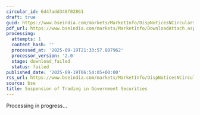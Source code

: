 ```yaml
---
circular_id: 6d47add348f02861
draft: true
guid: https://www.bseindia.com/markets/MarketInfo/DispNoticesNCirculars.aspx?Noticeid={550AD0DE-5E40-41DE-B181-3375A5A683FC}&noticeno=20250919-3&dt=09/19/2025&icount=3&totcount=44&flag=0
pdf_url: https://www.bseindia.com/markets/MarketInfo/DownloadAttach.aspx?id=20250919-3&attachedId=
processing:
  attempts: 1
  content_hash: ''
  processed_at: '2025-09-19T21:33:57.807962'
  processor_version: '2.0'
  stage: download_failed
  status: failed
published_date: '2025-09-19T06:54:05+00:00'
rss_url: https://www.bseindia.com/markets/MarketInfo/DispNoticesNCirculars.aspx?Noticeid={550AD0DE-5E40-41DE-B181-3375A5A683FC}&noticeno=20250919-3&dt=09/19/2025&icount=3&totcount=44&flag=0
source: bse
title: Suspension of Trading in Government Securities
---
```


Processing in progress...